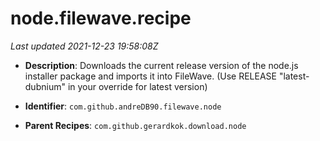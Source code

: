 # node.filewave.recipe

_Last updated 2021-12-23 19:58:08Z_

- **Description**: Downloads the current release version of the node.js installer package and imports it into FileWave. (Use RELEASE "latest-dubnium" in your override for latest version)

- **Identifier**: `com.github.andreDB90.filewave.node`

- **Parent Recipes**: `com.github.gerardkok.download.node`